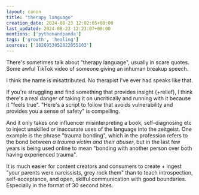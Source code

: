 ```yaml
---
layout: canon
title: "therapy language"
creation_date: 2024-08-23 12:02:05+00:00
last_updated: 2024-08-23 12:23:07+00:00
mentions: ['pythonandpanda']
tags: ['growth', 'healing']
sources: ['1826953052022055103']
---
```


There's sometimes talk about "therapy language", usually in scare quotes. Some awful TikTok video of someone giving an inhuman breakup speech.

I think the name is misattributed. No therapist I've ever had speaks like that.
  
If you're struggling and find something that provides insight (+relief), I think there's a real danger of taking it on uncritically and running with it because it "feels true". "Here's a script to follow that avoids vulnerability and provides you a sense of safety" is compelling.

And it only takes one influencer misinterpreting a book, self-diagnosing etc to inject unskilled or inaccurate uses of the language into the zeitgeist. One example is the phrase "trauma bonding", which in the profession refers to the bond between _a trauma victim and their abuser_, but in the last few years is being used online to mean "bonding with another person over both having experienced trauma".

It is much easier for content creators and consumers to create + ingest "your parents were narcissists, grey rock them" than to teach introspection, self-acceptance, and open, skilful communication with good boundaries. Especially in the format of 30 second bites.
